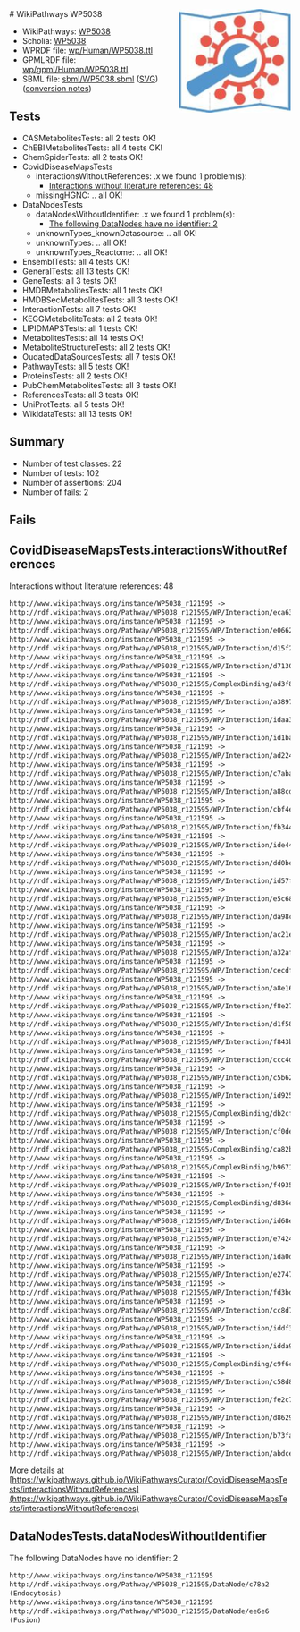 <img style="float: right; width: 200px" src="../logo.png" />
# WikiPathways WP5038

* WikiPathways: [WP5038](https://identifiers.org/wikipathways:WP5038)
* Scholia: [WP5038](https://scholia.toolforge.org/wikipathways/WP5038)
* WPRDF file: [wp/Human/WP5038.ttl](../wp/Human/WP5038.ttl)
* GPMLRDF file: [wp/gpml/Human/WP5038.ttl](../wp/gpml/Human/WP5038.ttl)
* SBML file: [sbml/WP5038.sbml](../sbml/WP5038.sbml) ([SVG](../sbml/WP5038.svg)) ([conversion notes](../sbml/WP5038.txt))

## Tests
* CASMetabolitesTests: all 2 tests OK!
* ChEBIMetabolitesTests: all 4 tests OK!
* ChemSpiderTests: all 2 tests OK!
* CovidDiseaseMapsTests
    * interactionsWithoutReferences: .x we found 1 problem(s):
        * [Interactions without literature references: 48](#9701cd46)
    * missingHGNC: .. all OK!
* DataNodesTests
    * dataNodesWithoutIdentifier: .x we found 1 problem(s):
        * [The following DataNodes have no identifier: 2](#d2d32fa1)
    * unknownTypes_knownDatasource: .. all OK!
    * unknownTypes: .. all OK!
    * unknownTypes_Reactome: .. all OK!
* EnsemblTests: all 4 tests OK!
* GeneralTests: all 13 tests OK!
* GeneTests: all 3 tests OK!
* HMDBMetabolitesTests: all 1 tests OK!
* HMDBSecMetabolitesTests: all 3 tests OK!
* InteractionTests: all 7 tests OK!
* KEGGMetaboliteTests: all 2 tests OK!
* LIPIDMAPSTests: all 1 tests OK!
* MetabolitesTests: all 14 tests OK!
* MetaboliteStructureTests: all 2 tests OK!
* OudatedDataSourcesTests: all 7 tests OK!
* PathwayTests: all 5 tests OK!
* ProteinsTests: all 2 tests OK!
* PubChemMetabolitesTests: all 3 tests OK!
* ReferencesTests: all 3 tests OK!
* UniProtTests: all 5 tests OK!
* WikidataTests: all 13 tests OK!


## Summary

* Number of test classes: 22
* Number of tests: 102
* Number of assertions: 204
* Number of fails: 2

## Fails

<a name="9701cd46" />

## CovidDiseaseMapsTests.interactionsWithoutReferences

Interactions without literature references: 48
```
http://www.wikipathways.org/instance/WP5038_r121595 -> http://rdf.wikipathways.org/Pathway/WP5038_r121595/WP/Interaction/eca63
http://www.wikipathways.org/instance/WP5038_r121595 -> http://rdf.wikipathways.org/Pathway/WP5038_r121595/WP/Interaction/e0662
http://www.wikipathways.org/instance/WP5038_r121595 -> http://rdf.wikipathways.org/Pathway/WP5038_r121595/WP/Interaction/d15f2
http://www.wikipathways.org/instance/WP5038_r121595 -> http://rdf.wikipathways.org/Pathway/WP5038_r121595/WP/Interaction/d7130
http://www.wikipathways.org/instance/WP5038_r121595 -> http://rdf.wikipathways.org/Pathway/WP5038_r121595/ComplexBinding/ad3f8
http://www.wikipathways.org/instance/WP5038_r121595 -> http://rdf.wikipathways.org/Pathway/WP5038_r121595/WP/Interaction/a3897
http://www.wikipathways.org/instance/WP5038_r121595 -> http://rdf.wikipathways.org/Pathway/WP5038_r121595/WP/Interaction/idaa39462d
http://www.wikipathways.org/instance/WP5038_r121595 -> http://rdf.wikipathways.org/Pathway/WP5038_r121595/WP/Interaction/id1baa9d1
http://www.wikipathways.org/instance/WP5038_r121595 -> http://rdf.wikipathways.org/Pathway/WP5038_r121595/WP/Interaction/ad224
http://www.wikipathways.org/instance/WP5038_r121595 -> http://rdf.wikipathways.org/Pathway/WP5038_r121595/WP/Interaction/c7aba
http://www.wikipathways.org/instance/WP5038_r121595 -> http://rdf.wikipathways.org/Pathway/WP5038_r121595/WP/Interaction/a88cd
http://www.wikipathways.org/instance/WP5038_r121595 -> http://rdf.wikipathways.org/Pathway/WP5038_r121595/WP/Interaction/cbf4e
http://www.wikipathways.org/instance/WP5038_r121595 -> http://rdf.wikipathways.org/Pathway/WP5038_r121595/WP/Interaction/fb344
http://www.wikipathways.org/instance/WP5038_r121595 -> http://rdf.wikipathways.org/Pathway/WP5038_r121595/WP/Interaction/ide445d5
http://www.wikipathways.org/instance/WP5038_r121595 -> http://rdf.wikipathways.org/Pathway/WP5038_r121595/WP/Interaction/dd0be
http://www.wikipathways.org/instance/WP5038_r121595 -> http://rdf.wikipathways.org/Pathway/WP5038_r121595/WP/Interaction/id57f20ac8
http://www.wikipathways.org/instance/WP5038_r121595 -> http://rdf.wikipathways.org/Pathway/WP5038_r121595/WP/Interaction/e5c68
http://www.wikipathways.org/instance/WP5038_r121595 -> http://rdf.wikipathways.org/Pathway/WP5038_r121595/WP/Interaction/da98c
http://www.wikipathways.org/instance/WP5038_r121595 -> http://rdf.wikipathways.org/Pathway/WP5038_r121595/WP/Interaction/ac21e
http://www.wikipathways.org/instance/WP5038_r121595 -> http://rdf.wikipathways.org/Pathway/WP5038_r121595/WP/Interaction/a32af
http://www.wikipathways.org/instance/WP5038_r121595 -> http://rdf.wikipathways.org/Pathway/WP5038_r121595/WP/Interaction/cecdf
http://www.wikipathways.org/instance/WP5038_r121595 -> http://rdf.wikipathways.org/Pathway/WP5038_r121595/WP/Interaction/a8e16
http://www.wikipathways.org/instance/WP5038_r121595 -> http://rdf.wikipathways.org/Pathway/WP5038_r121595/WP/Interaction/f8e27
http://www.wikipathways.org/instance/WP5038_r121595 -> http://rdf.wikipathways.org/Pathway/WP5038_r121595/WP/Interaction/d1f58
http://www.wikipathways.org/instance/WP5038_r121595 -> http://rdf.wikipathways.org/Pathway/WP5038_r121595/WP/Interaction/f843b
http://www.wikipathways.org/instance/WP5038_r121595 -> http://rdf.wikipathways.org/Pathway/WP5038_r121595/WP/Interaction/ccc4d
http://www.wikipathways.org/instance/WP5038_r121595 -> http://rdf.wikipathways.org/Pathway/WP5038_r121595/WP/Interaction/c5b62
http://www.wikipathways.org/instance/WP5038_r121595 -> http://rdf.wikipathways.org/Pathway/WP5038_r121595/WP/Interaction/id925594bb
http://www.wikipathways.org/instance/WP5038_r121595 -> http://rdf.wikipathways.org/Pathway/WP5038_r121595/ComplexBinding/db2cf
http://www.wikipathways.org/instance/WP5038_r121595 -> http://rdf.wikipathways.org/Pathway/WP5038_r121595/WP/Interaction/cf0de
http://www.wikipathways.org/instance/WP5038_r121595 -> http://rdf.wikipathways.org/Pathway/WP5038_r121595/ComplexBinding/ca82b
http://www.wikipathways.org/instance/WP5038_r121595 -> http://rdf.wikipathways.org/Pathway/WP5038_r121595/ComplexBinding/b9671
http://www.wikipathways.org/instance/WP5038_r121595 -> http://rdf.wikipathways.org/Pathway/WP5038_r121595/WP/Interaction/f4935
http://www.wikipathways.org/instance/WP5038_r121595 -> http://rdf.wikipathways.org/Pathway/WP5038_r121595/ComplexBinding/d836e
http://www.wikipathways.org/instance/WP5038_r121595 -> http://rdf.wikipathways.org/Pathway/WP5038_r121595/WP/Interaction/id68e36368
http://www.wikipathways.org/instance/WP5038_r121595 -> http://rdf.wikipathways.org/Pathway/WP5038_r121595/WP/Interaction/e7424
http://www.wikipathways.org/instance/WP5038_r121595 -> http://rdf.wikipathways.org/Pathway/WP5038_r121595/WP/Interaction/ida0dbfe4d
http://www.wikipathways.org/instance/WP5038_r121595 -> http://rdf.wikipathways.org/Pathway/WP5038_r121595/WP/Interaction/e2747
http://www.wikipathways.org/instance/WP5038_r121595 -> http://rdf.wikipathways.org/Pathway/WP5038_r121595/WP/Interaction/fd3bd
http://www.wikipathways.org/instance/WP5038_r121595 -> http://rdf.wikipathways.org/Pathway/WP5038_r121595/WP/Interaction/cc8d7
http://www.wikipathways.org/instance/WP5038_r121595 -> http://rdf.wikipathways.org/Pathway/WP5038_r121595/WP/Interaction/iddf33d8ac
http://www.wikipathways.org/instance/WP5038_r121595 -> http://rdf.wikipathways.org/Pathway/WP5038_r121595/WP/Interaction/idda9b7d8b
http://www.wikipathways.org/instance/WP5038_r121595 -> http://rdf.wikipathways.org/Pathway/WP5038_r121595/ComplexBinding/c9f6c
http://www.wikipathways.org/instance/WP5038_r121595 -> http://rdf.wikipathways.org/Pathway/WP5038_r121595/WP/Interaction/c58d8
http://www.wikipathways.org/instance/WP5038_r121595 -> http://rdf.wikipathways.org/Pathway/WP5038_r121595/WP/Interaction/fe2c7
http://www.wikipathways.org/instance/WP5038_r121595 -> http://rdf.wikipathways.org/Pathway/WP5038_r121595/WP/Interaction/d8629
http://www.wikipathways.org/instance/WP5038_r121595 -> http://rdf.wikipathways.org/Pathway/WP5038_r121595/WP/Interaction/b73fa
http://www.wikipathways.org/instance/WP5038_r121595 -> http://rdf.wikipathways.org/Pathway/WP5038_r121595/WP/Interaction/abdce
```

More details at [https://wikipathways.github.io/WikiPathwaysCurator/CovidDiseaseMapsTests/interactionsWithoutReferences](https://wikipathways.github.io/WikiPathwaysCurator/CovidDiseaseMapsTests/interactionsWithoutReferences)

<a name="d2d32fa1" />

## DataNodesTests.dataNodesWithoutIdentifier

The following DataNodes have no identifier: 2
```
http://www.wikipathways.org/instance/WP5038_r121595 http://rdf.wikipathways.org/Pathway/WP5038_r121595/DataNode/c78a2 (Endocytosis)
http://www.wikipathways.org/instance/WP5038_r121595 http://rdf.wikipathways.org/Pathway/WP5038_r121595/DataNode/ee6e6 (Fusion)
```

